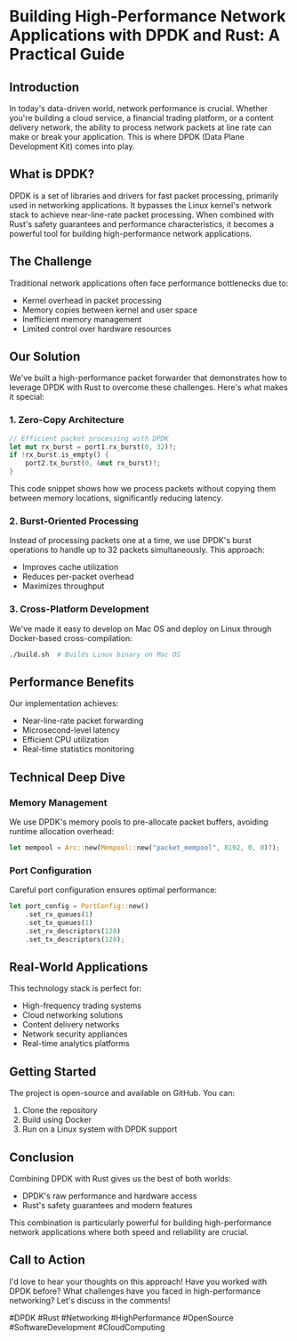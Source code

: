 # Building High-Performance Network Applications with DPDK and Rust: A Practical Guide

## Introduction

In today's data-driven world, network performance is crucial. Whether you're building a cloud service, a financial trading platform, or a content delivery network, the ability to process network packets at line rate can make or break your application. This is where DPDK (Data Plane Development Kit) comes into play.

## What is DPDK?

DPDK is a set of libraries and drivers for fast packet processing, primarily used in networking applications. It bypasses the Linux kernel's network stack to achieve near-line-rate packet processing. When combined with Rust's safety guarantees and performance characteristics, it becomes a powerful tool for building high-performance network applications.

## The Challenge

Traditional network applications often face performance bottlenecks due to:

- Kernel overhead in packet processing
- Memory copies between kernel and user space
- Inefficient memory management
- Limited control over hardware resources

## Our Solution

We've built a high-performance packet forwarder that demonstrates how to leverage DPDK with Rust to overcome these challenges. Here's what makes it special:

### 1. Zero-Copy Architecture

```rust
// Efficient packet processing with DPDK
let mut rx_burst = port1.rx_burst(0, 32)?;
if !rx_burst.is_empty() {
    port2.tx_burst(0, &mut rx_burst)?;
}
```

This code snippet shows how we process packets without copying them between memory locations, significantly reducing latency.

### 2. Burst-Oriented Processing

Instead of processing packets one at a time, we use DPDK's burst operations to handle up to 32 packets simultaneously. This approach:

- Improves cache utilization
- Reduces per-packet overhead
- Maximizes throughput

### 3. Cross-Platform Development

We've made it easy to develop on Mac OS and deploy on Linux through Docker-based cross-compilation:

```bash
./build.sh  # Builds Linux binary on Mac OS
```

## Performance Benefits

Our implementation achieves:

- Near-line-rate packet forwarding
- Microsecond-level latency
- Efficient CPU utilization
- Real-time statistics monitoring

## Technical Deep Dive

### Memory Management

We use DPDK's memory pools to pre-allocate packet buffers, avoiding runtime allocation overhead:

```rust
let mempool = Arc::new(Mempool::new("packet_mempool", 8192, 0, 0)?);
```

### Port Configuration

Careful port configuration ensures optimal performance:

```rust
let port_config = PortConfig::new()
    .set_rx_queues(1)
    .set_tx_queues(1)
    .set_rx_descriptors(128)
    .set_tx_descriptors(128);
```

## Real-World Applications

This technology stack is perfect for:

- High-frequency trading systems
- Cloud networking solutions
- Content delivery networks
- Network security appliances
- Real-time analytics platforms

## Getting Started

The project is open-source and available on GitHub. You can:

1. Clone the repository
2. Build using Docker
3. Run on a Linux system with DPDK support

## Conclusion

Combining DPDK with Rust gives us the best of both worlds:

- DPDK's raw performance and hardware access
- Rust's safety guarantees and modern features

This combination is particularly powerful for building high-performance network applications where both speed and reliability are crucial.

## Call to Action

I'd love to hear your thoughts on this approach! Have you worked with DPDK before? What challenges have you faced in high-performance networking? Let's discuss in the comments!

#DPDK #Rust #Networking #HighPerformance #OpenSource #SoftwareDevelopment #CloudComputing 